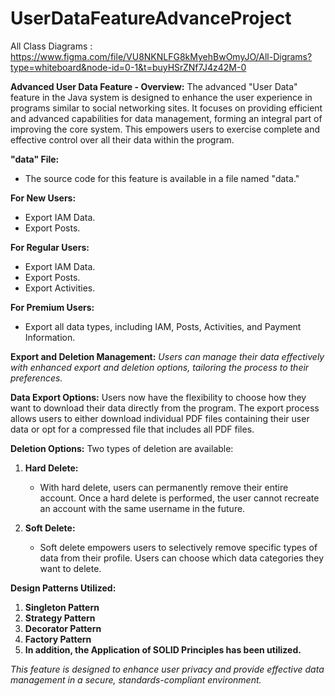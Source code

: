 # UserDataFeatureAdvanceProject

All Class Diagrams  : https://www.figma.com/file/VU8NKNLFG8kMyehBwOmyJO/All-Digrams?type=whiteboard&node-id=0-1&t=buyHSrZNf7J4z42M-0

**Advanced User Data Feature - Overview:**
The advanced "User Data" feature in the Java system is designed to enhance the user experience in programs similar to social networking sites. It focuses on providing efficient and advanced capabilities for data management, forming an integral part of improving the core system. This empowers users to exercise complete and effective control over all their data within the program.

**"data" File:**
- The source code for this feature is available in a file named "data."

**For New Users:**
- Export IAM Data.
- Export Posts.

**For Regular Users:**
- Export IAM Data.
- Export Posts.
- Export Activities.

**For Premium Users:**
- Export all data types, including IAM, Posts, Activities, and Payment Information.

**Export and Deletion Management:**
*Users can manage their data effectively with enhanced export and deletion options, tailoring the process to their preferences.*

**Data Export Options:**
Users now have the flexibility to choose how they want to download their data directly from the program. The export process allows users to either download individual PDF files containing their user data or opt for a compressed file that includes all PDF files.

**Deletion Options:**
Two types of deletion are available:

1. **Hard Delete:**
   - With hard delete, users can permanently remove their entire account. Once a hard delete is performed, the user cannot recreate an account with the same username in the future.

2. **Soft Delete:**
   - Soft delete empowers users to selectively remove specific types of data from their profile. Users can choose which data categories they want to delete.


**Design Patterns Utilized:**
1. **Singleton Pattern**
2. **Strategy Pattern**
3. **Decorator Pattern**
4. **Factory Pattern**
5. **In addition, the Application of SOLID Principles has been utilized.**

*This feature is designed to enhance user privacy and provide effective data management in a secure, standards-compliant environment.*
